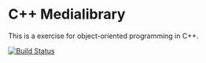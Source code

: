 C++ Medialibrary
================

This is a exercise for object-oriented programming in C++.

[![Build Status](https://travis-ci.org/wydler/cpp_medialibrary.svg?branch=master)](https://travis-ci.org/wydler/cpp_medialibrary)
